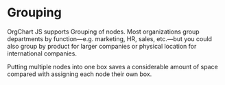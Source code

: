# Grouping 
OrgChart JS supports Grouping of nodes.  Most organizations group departments by function—e.g. marketing, HR, sales, etc.—but you could also group by product for larger companies or physical location for international companies.

Putting multiple nodes into one box saves a considerable amount of space compared with assigning each node their own box.

